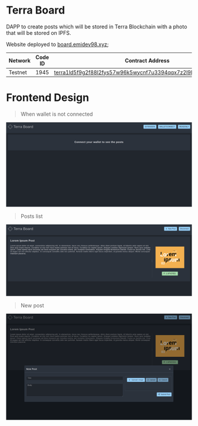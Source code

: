 # Terra Board

DAPP to create posts which will be stored in Terra Blockchain with a photo that will be stored on IPFS.

Website deployed to [board.emidev98.xyz](https://board.emidev98.xyz/);

| Network     | Code ID     | Contract Address |
| ----------- | ----------- | ------------------------------------------------------------------------------------------------------------------------------------------------------------------------------- |
| Testnet     |   1945      | [terra1ld5f9g2f88l2fys57w96k5wycnf7u3394qqx7z2l9l9apdwv880q8z69ll](https://finder.terra.money/testnet/address/terra1ld5f9g2f88l2fys57w96k5wycnf7u3394qqx7z2l9l9apdwv880q8z69ll) |

# Frontend Design

> When wallet is not connected

![Wallet not connected](./assets/wallet-not-connected.png)

> Posts list

![Posts list](./assets/posts-list.png)

> New post

![New post](./assets/new-post.png)
